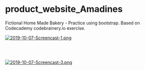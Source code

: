 # product_website_Amadines
Fictional Home Made Bakery - Practice using bootstrap.  Based on Codecademy codebrainery.io exercise.

[![2019-10-07-Screencast-1.png](https://i.postimg.cc/fbLGDCLx/2019-10-07-Screencast-1.png)](https://postimg.cc/jDpghzy5)

<br><br>


[![2019-10-07-Screencast-3.png](https://i.postimg.cc/T1zdWSyM/2019-10-07-Screencast-3.png)](https://postimg.cc/ctcypFMX)
